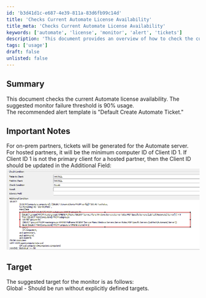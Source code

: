 ```yaml
---
id: 'b3d41d1c-e687-4e39-811a-83d6fb99c14d'
title: 'Checks Current Automate License Availability'
title_meta: 'Checks Current Automate License Availability'
keywords: ['automate', 'license', 'monitor', 'alert', 'tickets']
description: 'This document provides an overview of how to check the current availability of Automate licenses, including suggested monitor failure thresholds and alert templates for ticket generation. It also outlines important considerations for on-prem and hosted partners regarding ticket generation.'
tags: ['usage']
draft: false
unlisted: false
---
```


## Summary

This document checks the current Automate license availability. The suggested monitor failure threshold is 90% usage.  
The recommended alert template is "Default Create Automate Ticket."

## Important Notes

For on-prem partners, tickets will be generated for the Automate server.  
For hosted partners, it will be the minimum computer ID of Client ID 1. If Client ID 1 is not the primary client for a hosted partner, then the Client ID should be updated in the Additional Field:  
![Image](../../../static/img/Over-90-Licenses-Used-G/image_1.png)

## Target

The suggested target for the monitor is as follows:  
Global - Should be run without explicitly defined targets.

